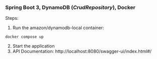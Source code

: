 ### Spring Boot 3, DynamoDB (_CrudRepository_), Docker

Steps:

1) Run the amazon/dynamodb-local container:

```
docker compose up
```

2) Start the application
3) API Documentation: http://localhost:8080/swagger-ui/index.html#/
